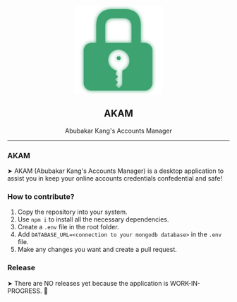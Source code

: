<p align="center">
  <img  src="./src/assets/logo.png" />
</p>

<h2 align="center">AKAM</h2>
<p align="center">Abubakar Kang's Accounts Manager</p>
<hr>

### AKAM

➤ AKAM (Abubakar Kang's Accounts Manager) is a desktop application to assist you in keep your online accounts credentials confedential and safe!

### How to contribute?

1. Copy the repository into your system.
1. Use `npm i` to install all the necessary dependencies.
1. Create a `.env` file in the root folder.
1. Add `DATABASE_URL=<connection to your mongodb database>` in the `.env` file.
1. Make any changes you want and create a pull request.

### Release

➤ There are NO releases yet because the application is WORK-IN-PROGRESS. 🚧
